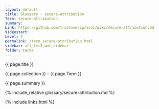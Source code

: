 ```yaml
---
layout: default
title: Glossary - secure-attribution
Term: secure-attribution
summary: 
Link: https://github.com/trustoverip/acdc/wiki/secure-attribution.md
Videostart: 
Level: 7
permalink: /term_secure-attribution.html
sidebar: all_lvl3_wot_sidebar
folder: terms
---
```


{{ page.title }}

{{ page.collection }} - {{ page.Term }}

   {{ page.summary }}

{% include_relative glossary/secure-attribution.md %}

 {% include links.html %} 
